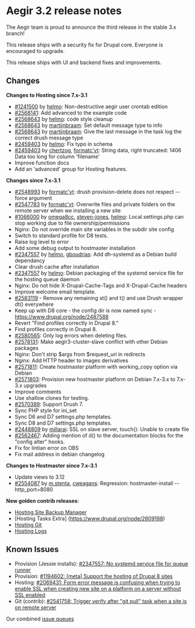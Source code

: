 Aegir 3.2 release notes
=======================

The Aegir team is proud to announce the third release in the stable 3.x branch!

This release ships with a security fix for Drupal core. Everyone is encouraged to upgrade.

This release ships with UI and backend fixes and improvements.

Changes
-------

**Changes to Hosting since 7.x-3.1**

* [#1241500](https://www.drupal.org/1241500) by [helmo](https://www.drupal.org/u/helmo): Non-destructive aegir user crontab edition
* [#2568141](https://www.drupal.org/2568141): Add advanced to the example code
* [#2568643](https://www.drupal.org/2568643) by [helmo](https://www.drupal.org/u/helmo): code style cleanup
* [#2568643](https://www.drupal.org/2568643) by [martijnbraam](https://www.drupal.org/u/martijnbraam): Set default message type to info
* [#2568643](https://www.drupal.org/2568643) by [martijnbraam](https://www.drupal.org/u/martijnbraam): Give the last message in the task log the correct drush message type
* [#2459403](https://www.drupal.org/2459403) by [helmo](https://www.drupal.org/u/helmo): Fix typo in schema
* [#2459403](https://www.drupal.org/2459403) by [chertzog](https://www.drupal.org/u/chertzog), [formatc'vt](https://www.drupal.org/u/formatc'vt): String data, right truncated: 1406 Data too long for column 'filename'
* Improve function docs
* Add an 'advanced' group for Hosting features.

**Changes since 7.x-3.1**

* [#2548993](https://www.drupal.org/2548993) by [formatc'vt](https://www.drupal.org/u/formatc'vt): drush provision-delete does not respect --force argument
* [#2547783](https://www.drupal.org/2547783) by [formatc'vt](https://www.drupal.org/u/formatc'vt): Overwrite files and private folders on the remote server when we installing a new site
* [#1066000](https://www.drupal.org/1066000) by [omega8cc](https://www.drupal.org/u/omega8cc), [steven-jones](https://www.drupal.org/u/steven-jones), [helmo](https://www.drupal.org/u/helmo): Local.settings.php can stop working due to file ownership/permissions
* Nginx: Do not override main site variables in the subdir site config
* Switch to standard profile for D8 tests.
* Raise log level to error
* Add some debug output to hostmaster installation
* [#2347557](https://www.drupal.org/2347557) by [helmo](https://www.drupal.org/u/helmo), [gboudrias](https://www.drupal.org/u/gboudrias): Add dh-systemd as a Debian build dependancy
* Clear drush cache after installation
* [#2347557](https://www.drupal.org/2347557) by [helmo](https://www.drupal.org/u/helmo): Debian packaging of the systemd service file for the hosting queue daemon
* Nginx: Do not hide X-Drupal-Cache-Tags and X-Drupal-Cache headers
* Improve welcome email template.
* [#2583119](https://www.drupal.org/2583119) - Remove any remaining st() and t() and use Drush wrapper dt() everywhere
* Keep up with D8 core - the config dir is now named sync - https://www.drupal.org/node/2487588
* Revert "Find profiles correctly in Drupal 8."
* Find profiles correctly in Drupal 8.
* [#2580565](https://www.drupal.org/2580565): Only log errors when deleting files.
* [#2578131](https://www.drupal.org/2578131): Make aegir3-cluster-slave conflict with other Debian packages
* Nginx: Don't strip $args from $request_uri in redirects
* Nginx: Add HTTP header to images derivatives
* [#2571811](https://www.drupal.org/2571811): Create hostmaster platform with working_copy option via Debian
* [#2571803](https://www.drupal.org/2571803): Provision new hostmaster platform on Debian 7.x-3.x to 7.x-3.x upgrades
* Improve comments
* Use shallow clones for testing.
* [#2570389](https://www.drupal.org/2570389): Support Drush 7.
* Sync PHP style for ini_set
* Sync D6 and D7 settings.php templates.
* Sync D8 and D7 settings.php templates.
* [#2448809](https://www.drupal.org/2448809) by [millaraj](https://www.drupal.org/u/millaraj): SSL on slave server, touch(): Unable to create file
* [#2562467](https://www.drupal.org/2562467): Adding mention of d() to the documentation blocks for the "config alter" hooks.
* Fix for lintian error on OBS
* Fix mail address in debian changelog


**Changes to Hostmaster since 7.x-3.1**

* Update views to 3.12
* [#2554087](https://www.drupal.org2554087) by [m.stenta](https://www.drupal.org/u/m.stenta), [cweagans](https://www.drupal.org/u/cweagans): Regression: hostmaster-install --http_port=8080

**New golden contrib releases**:

* [Hosting Site Backup Manager](https://www.drupal.org/node/2597025)
* [Hosting Tasks Extra] (https://www.drupal.org/node/2609198)
* [Hosting Git](https://www.drupal.org/node/2609202)
* [Hosting Logs](https://www.drupal.org/node/2609172)

Known Issues
------------
*   Provision (Jessie installs): [#2347557: No systemd service file for queue runner](https://www.drupal.org/node/2347557)
*   Provision: [#1194602: [meta] Support the hosting of Drupal 8 sites](https://www.drupal.org/node/1194602 "Status: Needs work")
*   Hosting: [#2069431:  Form error message is confusing when trying to enable SSL when creating new site on a platform on a server without SSL enabled](https://www.drupal.org/node/2069431 "Status: Needs review")
*   Git (contrib): [#2541758: Trigger verify after "git pull" task when a site is on remote server](https://www.drupal.org/node/2541758 "Status: Needs work, Assigned to: formatC'vt")

Our combined [issue queues](https://www.drupal.org/project/issues?text=&projects=provision,+hosting,+hostslave,+eldir,+Hostmaster+%28Aegir%29,Hosting+Platform+Pathauto&status=Open&priorities=All&categories=All)
